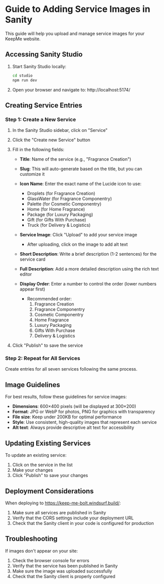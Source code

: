 # Guide to Adding Service Images in Sanity

This guide will help you upload and manage service images for your KeepMe website.

## Accessing Sanity Studio

1. Start Sanity Studio locally:
   ```bash
   cd studio
   npm run dev
   ```

2. Open your browser and navigate to: http://localhost:5174/

## Creating Service Entries

### Step 1: Create a New Service

1. In the Sanity Studio sidebar, click on "Service"
2. Click the "Create new Service" button
3. Fill in the following fields:

   - **Title**: Name of the service (e.g., "Fragrance Creation")
   - **Slug**: This will auto-generate based on the title, but you can customize it
   - **Icon Name**: Enter the exact name of the Lucide icon to use:
     - Droplets (for Fragrance Creation)
     - GlassWater (for Fragrance Componentry)
     - Palette (for Cosmetic Componentry)
     - Home (for Home Fragrance)
     - Package (for Luxury Packaging)
     - Gift (for Gifts With Purchase)
     - Truck (for Delivery & Logistics)
   
   - **Service Image**: Click "Upload" to add your service image
     - After uploading, click on the image to add alt text
   
   - **Short Description**: Write a brief description (1-2 sentences) for the service card
   
   - **Full Description**: Add a more detailed description using the rich text editor
   
   - **Display Order**: Enter a number to control the order (lower numbers appear first)
     - Recommended order:
       1. Fragrance Creation
       2. Fragrance Componentry
       3. Cosmetic Componentry
       4. Home Fragrance
       5. Luxury Packaging
       6. Gifts With Purchase
       7. Delivery & Logistics

4. Click "Publish" to save the service

### Step 2: Repeat for All Services

Create entries for all seven services following the same process.

## Image Guidelines

For best results, follow these guidelines for service images:

- **Dimensions**: 600×400 pixels (will be displayed at 300×200)
- **Format**: JPG or WebP for photos, PNG for graphics with transparency
- **File size**: Keep under 200KB for optimal performance
- **Style**: Use consistent, high-quality images that represent each service
- **Alt text**: Always provide descriptive alt text for accessibility

## Updating Existing Services

To update an existing service:

1. Click on the service in the list
2. Make your changes
3. Click "Publish" to save your changes

## Deployment Considerations

When deploying to https://keep-me-bolt.windsurf.build/:

1. Make sure all services are published in Sanity
2. Verify that the CORS settings include your deployment URL
3. Check that the Sanity client in your code is configured for production

## Troubleshooting

If images don't appear on your site:

1. Check the browser console for errors
2. Verify that the service has been published in Sanity
3. Make sure the image was uploaded successfully
4. Check that the Sanity client is properly configured
